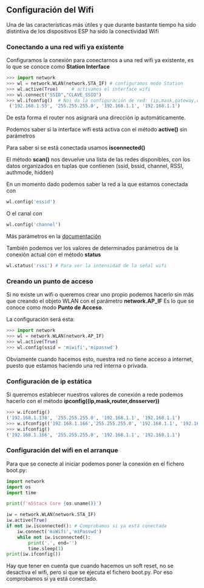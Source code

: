 ## Configuración del Wifi

Una de las características más útiles y que durante bastante tiempo ha sido distintiva de los dispositivos ESP ha sido la conectividad Wifi

### Conectando a una red wifi ya existente

Configuramos la conexión para conectarnos a una red wifi ya existente, es lo que se conoce como **Station Interface**

```python
>>> import network
>>> wl = network.WLAN(network.STA_IF) # configuramos modo Station
>>> wl.active(True)     # activamos el interface wifi
>>> wl.connect("SSID","CLAVE_SSID")
>>> wl.ifconfig()  # Nos da la configuración de red: (ip,mask,gateway,dns server)
 ('192.168.1.55', '255.255.255.0', '192.168.1.1', '192.168.1.1') 

```
De esta forma el router nos asignará una dirección ip automáticamente.

Podemos saber si la interface wifi está activa con el método __active()__ sin parámetros

Para saber si se está conectada usamos __isconnected()__

El método __scan()__ nos devuelve una lista de las redes disponibles, con los datos organizados en tuplas que contienen (ssid, bssid, channel, RSSI, authmode, hidden)

En un momento dado podemos saber la red a la que estamos conectada con 

```python
wl.config('essid')
```
O el canal con 

```python
wl.config('channel')
```

Más parámetros en la [documentación](https://docs.micropython.org/en/latest/library/network.WLAN.html#network.WLAN.config)

También podemos ver los valores de determinados parámetros de la conexión actual con el método **status**

```python
wl.status('rssi') # Para ver la intensidad de la señal wifi
```

### Creando un punto de acceso

Si no existe un wifi o queremos crear uno propio podemos hacerlo sin más que creando el objeto WLAN con el parámetro  __network.AP_IF__  Es lo que se conoce como modo __Punto de Acceso__.

La configuración será esta:


```python
>>> import network
>>> wl = network.WLAN(network.AP_IF)
>>> wl.active(True)
>>> wl.config(ssid = 'miwifi','mipasswd')
```

Obviamente cuando hacemos esto, nuestra red no tiene acceso a internet, puesto que estamos haciendo una red interna o privada.

### Configuración de ip estática

Si queremos establecer nuestros valores de conexión a rede podemos hacerlo con el método __ipconfig((ip,mask,router,dnsserver))__

```python
>>> w.ifconfig()
('192.168.1.138', '255.255.255.0', '192.168.1.1', '192.168.1.1')
>>> w.ifconfig(('192.168.1.166','255.255.255.0', '192.168.1.1', '192.168.1.1'))
>>> w.ifconfig()
('192.168.1.166', '255.255.255.0', '192.168.1.1', '192.168.1.1')
```
### Configuración del wifi en el arranque

Para que se conecte al iniciar podemos poner la conexión en el fichero boot.py:

```python
import network
import os
import time

print(f'm5Stack Core {os.uname()}')

iw = network.WLAN(network.STA_IF)
iw.active(True)
if not iw.isconnected(): # Comprobamos si ya está conectada
    iw.connect('miWifi','miPasswd')
    while not iw.isconnected():
        print('.', end='')
        time.sleep(1)
print(iw.ifconfig())
```

Hay que tener en cuenta que cuando hacemos un soft reset, no se desactiva el wifi, pero sí que se ejecuta el fichero boot.py. Por eso comprobamos si ya está conectado.

